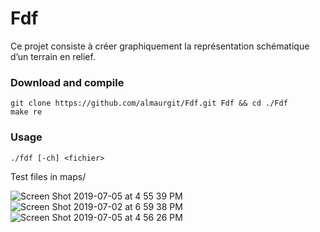 # Fdf
Ce projet consiste à créer graphiquement la représentation schématique d’un terrain en relief.

### Download and compile
```
git clone https://github.com/almaurgit/Fdf.git Fdf && cd ./Fdf 
make re
```


### Usage
`./fdf [-ch] <fichier>`

Test files in maps/

![Screen Shot 2019-07-05 at 4 55 39 PM](https://user-images.githubusercontent.com/31322411/60730722-17f57480-9f46-11e9-96c6-b3b66120f352.png)
![Screen Shot 2019-07-02 at 6 59 38 PM](https://user-images.githubusercontent.com/31322411/60730451-74a45f80-9f45-11e9-90be-bd81c4c97e96.png)
![Screen Shot 2019-07-05 at 4 56 26 PM](https://user-images.githubusercontent.com/31322411/60730691-014f1d80-9f46-11e9-8dc7-e05b80d09e83.png)
